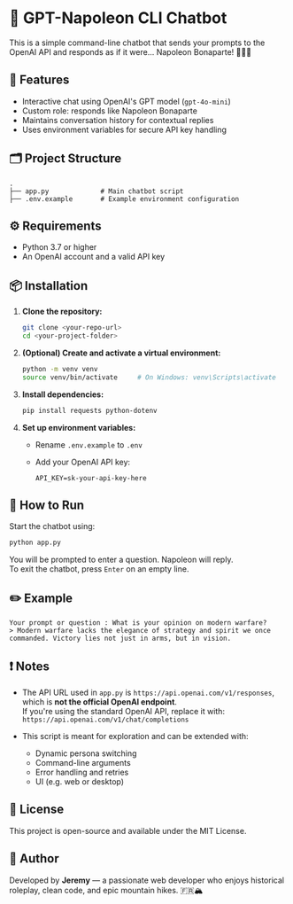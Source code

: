 # 🤖 GPT-Napoleon CLI Chatbot

This is a simple command-line chatbot that sends your prompts to the OpenAI API and responds as if it were... Napoleon Bonaparte! 👑🇫🇷

## 🧠 Features

- Interactive chat using OpenAI's GPT model (`gpt-4o-mini`)
- Custom role: responds like Napoleon Bonaparte
- Maintains conversation history for contextual replies
- Uses environment variables for secure API key handling

## 🗂️ Project Structure

```
.
├── app.py             # Main chatbot script
├── .env.example       # Example environment configuration
```

## ⚙️ Requirements

- Python 3.7 or higher
- An OpenAI account and a valid API key

## 📦 Installation

1. **Clone the repository:**

   ```bash
   git clone <your-repo-url>
   cd <your-project-folder>
   ```

2. **(Optional) Create and activate a virtual environment:**

   ```bash
   python -m venv venv
   source venv/bin/activate     # On Windows: venv\Scripts\activate
   ```

3. **Install dependencies:**

   ```bash
   pip install requests python-dotenv
   ```

4. **Set up environment variables:**

   - Rename `.env.example` to `.env`
   - Add your OpenAI API key:

     ```
     API_KEY=sk-your-api-key-here
     ```

## 🚀 How to Run

Start the chatbot using:

```bash
python app.py
```

You will be prompted to enter a question. Napoleon will reply.  
To exit the chatbot, press `Enter` on an empty line.

## ✏️ Example

```
Your prompt or question : What is your opinion on modern warfare?
> Modern warfare lacks the elegance of strategy and spirit we once commanded. Victory lies not just in arms, but in vision.
```

## ❗ Notes

- The API URL used in `app.py` is `https://api.openai.com/v1/responses`, which is **not the official OpenAI endpoint**.  
  If you're using the standard OpenAI API, replace it with:
  `https://api.openai.com/v1/chat/completions`

- This script is meant for exploration and can be extended with:
  - Dynamic persona switching
  - Command-line arguments
  - Error handling and retries
  - UI (e.g. web or desktop)

## 📜 License

This project is open-source and available under the MIT License.

## 🙌 Author

Developed by **Jeremy** — a passionate web developer who enjoys historical roleplay, clean code, and epic mountain hikes. 🇫🇷🏔️
